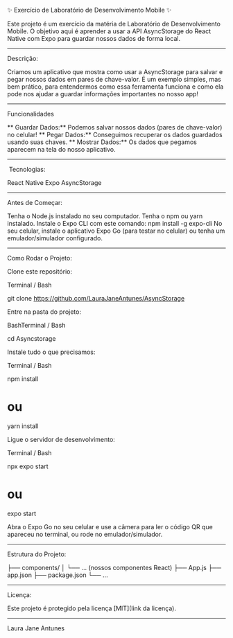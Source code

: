 ✨ Exercício de Laboratório de Desenvolvimento Mobile ✨

Este projeto é um exercício da matéria de Laboratório de Desenvolvimento Mobile. O objetivo aqui é aprender a usar a API AsyncStorage do React Native com Expo para guardar nossos dados de forma local.

---------------------------------------------------------------------------------------

Descrição:

Criamos um aplicativo que mostra como usar a AsyncStorage para salvar e pegar nossos dados em pares de chave-valor. É um exemplo simples, mas bem prático, para entendermos como essa ferramenta funciona e como ela pode nos ajudar a guardar informações importantes no nosso app!

---------------------------------------------------------------------------------------

Funcionalidades

** Guardar Dados:** Podemos salvar nossos dados (pares de chave-valor) no celular!
** Pegar Dados:** Conseguimos recuperar os dados guardados usando suas chaves.
** Mostrar Dados:** Os dados que pegamos aparecem na tela do nosso aplicativo.

---------------------------------------------------------------------------------------
️ 
Tecnologias:

React Native
Expo
AsyncStorage

---------------------------------------------------------------------------------------

Antes de Começar:

Tenha o Node.js instalado no seu computador.
Tenha o npm ou yarn instalado.
Instale o Expo CLI com este comando: npm install -g expo-cli
No seu celular, instale o aplicativo Expo Go (para testar no celular) ou tenha um emulador/simulador configurado.

---------------------------------------------------------------------------------------

Como Rodar o Projeto:


Clone este repositório:

Terminal / Bash

git clone https://github.com/LauraJaneAntunes/AsyncStorage


Entre na pasta do projeto:

BashTerminal / Bash

cd Asyncstorage


Instale tudo o que precisamos:

Terminal / Bash

npm install
# ou
yarn install


Ligue o servidor de desenvolvimento:

Terminal / Bash

npx expo start
# ou
expo start

Abra o Expo Go no seu celular e use a câmera para ler o código QR que apareceu no terminal, ou rode no emulador/simulador.

---------------------------------------------------------------------------------------

Estrutura do Projeto:

├── components/
│   └── ... (nossos componentes React)
├── App.js
├── app.json
├── package.json
└── ...

---------------------------------------------------------------------------------------

Licença:

Este projeto é protegido pela licença [MIT](link da licença).

---------------------------------------------------------------------------------------

Laura Jane Antunes
